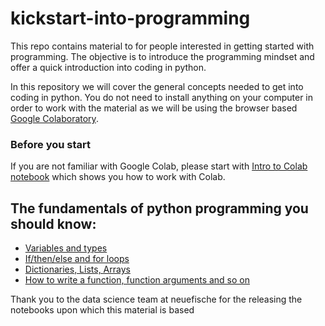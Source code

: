 # kickstart-into-programming
This repo contains material to for people interested in getting started with programming. The objective is to introduce the programming mindset and offer a quick introduction into coding in python.

In this repository we will cover the general concepts needed to get into coding in python. You do not need to install anything on your computer in order to work with the material as we will be using the browser based [Google Colaboratory](https://colab.research.google.com/).

### Before you start

If you are not familiar with Google Colab, please start with [Intro to Colab notebook](Intro_to_Colab.ipynb) which shows you how to work with Colab.

## The fundamentals of python programming you should know:
- [Variables and types](programming/1_Python_Variables_Types.ipynb)
- [If/then/else and for loops](programming/2_Python_If_Else_Loops.ipynb)
- [Dictionaries, Lists, Arrays](programming/3_Python_Lists_Sets_Dictionaries.ipynb)
- [How to write a function, function arguments and so on](programming/4_Python_Functions.ipynb)

Thank you to the data science team at neuefische for the releasing the notebooks upon which this material is based